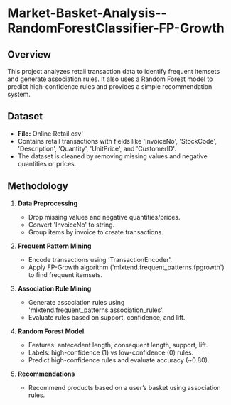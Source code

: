 # Market-Basket-Analysis--RandomForestClassifier-FP-Growth

## Overview
This project analyzes retail transaction data to identify frequent itemsets and generate association rules. It also uses a Random Forest model to predict high-confidence rules and provides a simple recommendation system.

## Dataset
- **File:** Online Retail.csv'
- Contains retail transactions with fields like 'InvoiceNo', 'StockCode', 'Description', 'Quantity', 'UnitPrice', and 'CustomerID'.
- The dataset is cleaned by removing missing values and negative quantities or prices.

## Methodology
1. **Data Preprocessing**  
   - Drop missing values and negative quantities/prices.
   - Convert 'InvoiceNo' to string.
   - Group items by invoice to create transactions.

2. **Frequent Pattern Mining**  
   - Encode transactions using 'TransactionEncoder'.
   - Apply FP-Growth algorithm ('mlxtend.frequent_patterns.fpgrowth') to find frequent itemsets.

3. **Association Rule Mining**  
   - Generate association rules using 'mlxtend.frequent_patterns.association_rules'.
   - Evaluate rules based on support, confidence, and lift.

4. **Random Forest Model**  
   - Features: antecedent length, consequent length, support, lift.
   - Labels: high-confidence (1) vs low-confidence (0) rules.
   - Predict high-confidence rules and evaluate accuracy (~0.80).

5. **Recommendations**  
   - Recommend products based on a user’s basket using association rules.
